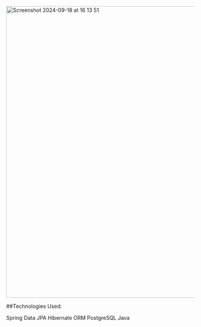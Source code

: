 <img width="779" alt="Screenshot 2024-09-18 at 16 13 51" src="https://github.com/user-attachments/assets/32624c45-6b0d-4e51-91ed-170b5c40f0d4">

##Technologies Used:

Spring Data JPA
Hibernate ORM
PostgreSQL
Java
